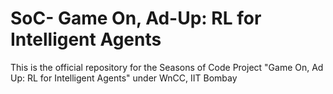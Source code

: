 # SoC- Game On, Ad-Up: RL for Intelligent Agents
This is the official repository for the Seasons of Code Project "Game On, Ad Up: RL for Intelligent Agents" under WnCC, IIT Bombay
